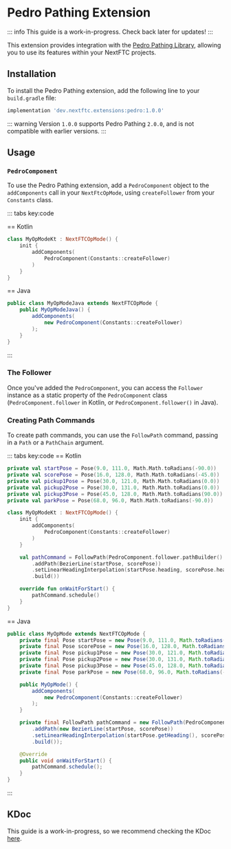 # Pedro Pathing Extension

::: info
This guide is a work-in-progress.
Check back later for updates!
:::

This extension provides integration with the 
[Pedro Pathing Library](https://pedropathing.com/),
allowing you to use its features within your NextFTC projects.

## Installation

To install the Pedro Pathing extension, 
add the following line to your `build.gradle` file:

```groovy
implementation 'dev.nextftc.extensions:pedro:1.0.0'
```

::: warning
Version `1.0.0` supports Pedro Pathing `2.0.0`,
and is not compatible with earlier versions.
:::

## Usage

### `PedroComponent`

To use the Pedro Pathing extension,
add a `PedroComponent` object to the `addComponents` call
in your `NextFtcOpMode`, using `createFollower` from your
`Constants` class.

::: tabs key:code

== Kotlin
```kotlin
class MyOpModeKt : NextFTCOpMode() {
    init {
        addComponents(
            PedroComponent(Constants::createFollower)
        )
    }
}
```

== Java
```java
public class MyOpModeJava extends NextFTCOpMode {
    public MyOpModeJava() {
        addComponents(
            new PedroComponent(Constants::createFollower)
        );
    }
}
```
:::

### The Follower

Once you've added the `PedroComponent`, 
you can access the `Follower` instance
as a static property of the `PedroComponent` class
(`PedroComponent.follower` in Kotlin, or `PedroComponent.follower()` in Java).

### Creating Path Commands

To create path commands, you can use the `FollowPath` command,
passing in a `Path` or a `PathChain` argument.

::: tabs key:code
== Kotlin
```kotlin
private val startPose = Pose(9.0, 111.0, Math.Math.toRadians(-90.0))
private val scorePose = Pose(16.0, 128.0, Math.Math.toRadians(-45.0))
private val pickup1Pose = Pose(30.0, 121.0, Math.Math.toRadians(0.0))
private val pickup2Pose = Pose(30.0, 131.0, Math.Math.toRadians(0.0))
private val pickup3Pose = Pose(45.0, 128.0, Math.Math.toRadians(90.0))
private val parkPose = Pose(68.0, 96.0, Math.Math.toRadians(-90.0))

class MyOpModeKt : NextFTCOpMode() {
    init {
        addComponents(
            PedroComponent(Constants::createFollower)
        )
    }

    val pathCommand = FollowPath(PedroComponent.follower.pathBuilder()
        .addPath(BezierLine(startPose, scorePose))
        .setLinearHeadingInterpolation(startPose.heading, scorePose.heading)
        .build())

    override fun onWaitForStart() {
        pathCommand.schedule()
    }
}
```

== Java
```java
public class MyOpMode extends NextFTCOpMode {
    private final Pose startPose = new Pose(9.0, 111.0, Math.toRadians(-90.0));
    private final Pose scorePose = new Pose(16.0, 128.0, Math.toRadians(-45.0));
    private final Pose pickup1Pose = new Pose(30.0, 121.0, Math.toRadians(0.0));
    private final Pose pickup2Pose = new Pose(30.0, 131.0, Math.toRadians(0.0));
    private final Pose pickup3Pose = new Pose(45.0, 128.0, Math.toRadians(90.0));
    private final Pose parkPose = new Pose(68.0, 96.0, Math.toRadians(-90.0));

    public MyOpMode() {
        addComponents(
            new PedroComponent(Constants::createFollower)
        );
    }

    private final FollowPath pathCommand = new FollowPath(PedroComponent.follower().pathBuilder()
        .addPath(new BezierLine(startPose, scorePose))
        .setLinearHeadingInterpolation(startPose.getHeading(), scorePose.getHeading())
        .build());

    @Override
    public void onWaitForStart() {
        pathCommand.schedule();
    }
}
```

:::

## KDoc

This guide is a work-in-progress,
so we recommend checking the KDoc [here](https://javadoc.io/doc/dev.nextftc.extensions/pedro/latest/index.html).